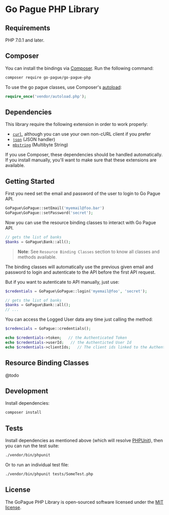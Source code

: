 # Go Pague PHP Library

## Requirements

PHP 7.0.1 and later.

## Composer

You can install the bindings via [Composer](http://getcomposer.org/). Run the following command:

```bash
composer require go-pague/go-pague-php
```

To use the go pague classes, use Composer's [autoload](https://getcomposer.org/doc/00-intro.md#autoloading):

```php
require_once('vendor/autoload.php');
```

## Dependencies

This library require the following extension in order to work properly:

- [`curl`](https://secure.php.net/manual/en/book.curl.php), although you can use your own non-cURL client if you prefer
- [`json`](https://secure.php.net/manual/en/book.json.php) (JSON handler)
- [`mbstring`](https://secure.php.net/manual/en/book.mbstring.php) (Multibyte String)

If you use Composer, these dependencies should be handled automatically. If you install manually, you'll want to make sure that these extensions are available.

## Getting Started

First you need set the email and password of the user to login to Go Pague API.

```php
GoPague\GoPague::setEmail('myemail@foo.bar')
GoPague\GoPague::setPassword('secret');
```

Now you can use the resource binding classes to interact with Go Pague API.

```php
// gets the list of banks
$banks = GoPague\Bank::all();
```

> **Note**: See `Resource Binding Classes` section to know all classes and methods available.

The binding classes will automatically use the previous given email and password to login
and autenticate to the API before the first API request.

But if you want to autenticate to API manually, just use:

```php
$credentials = GoPague\GoPague::login('myemail@foo', 'secret');

// gets the list of banks
$banks = GoPague\Bank::all();
// ...
```

You can access the Logged User data any time just calling the method:

```php
$credencials = GoPague::credentials();

echo $credentials->token;   // the Authenticated Token
echo $credentials->userId;   // the Authenticted User Id
echo $credentials->clientIds;   // The client ids linked to the Authenticted User
```

## Resource Binding Classes

@todo

## Development

Install dependencies:

``` bash
composer install
```

## Tests

Install dependencies as mentioned above (which will resolve [PHPUnit](http://packagist.org/packages/phpunit/phpunit)), then you can run the test suite:

```bash
./vendor/bin/phpunit
```

Or to run an individual test file:

```bash
./vendor/bin/phpunit tests/SomeTest.php
```

## License

The GoPague PHP Library is open-sourced software licensed under the [MIT license](http://opensource.org/licenses/MIT).
